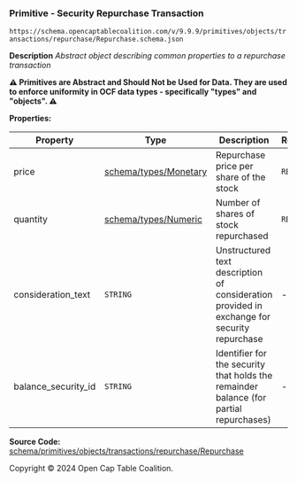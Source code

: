 ### Primitive - Security Repurchase Transaction

`https://schema.opencaptablecoalition.com/v/9.9.9/primitives/objects/transactions/repurchase/Repurchase.schema.json`

**Description** _Abstract object describing common properties to a repurchase transaction_

**:warning: Primitives are Abstract and Should Not be Used for Data. They are used to enforce uniformity in OCF data types - specifically "types" and "objects". :warning:**

**Properties:**

| Property            | Type                                                   | Description                                                                                 | Required   |
| ------------------- | ------------------------------------------------------ | ------------------------------------------------------------------------------------------- | ---------- |
| price               | [schema/types/Monetary](../../../../types/Monetary.md) | Repurchase price per share of the stock                                                     | `REQUIRED` |
| quantity            | [schema/types/Numeric](../../../../types/Numeric.md)   | Number of shares of stock repurchased                                                       | `REQUIRED` |
| consideration_text  | `STRING`                                               | Unstructured text description of consideration provided in exchange for security repurchase | -          |
| balance_security_id | `STRING`                                               | Identifier for the security that holds the remainder balance (for partial repurchases)      | -          |

**Source Code:** [schema/primitives/objects/transactions/repurchase/Repurchase](../../../../../../../schema/primitives/objects/transactions/repurchase/Repurchase.schema.json)

Copyright © 2024 Open Cap Table Coalition.

